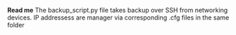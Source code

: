 **Read me**
The backup_script.py file takes backup over SSH from networking devices. 
IP addressess are manager via corresponding .cfg files in the same folder
